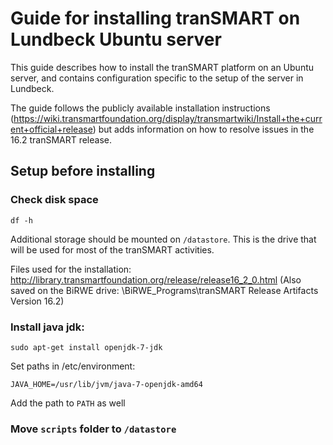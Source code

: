# Guide for installing tranSMART on Lundbeck Ubuntu server

This guide describes how to install the tranSMART platform on an Ubuntu server, and contains configuration specific to the setup of the server in Lundbeck.  

The guide follows the publicly available installation instructions (https://wiki.transmartfoundation.org/display/transmartwiki/Install+the+current+official+release) but adds information on how to resolve issues in the 16.2 tranSMART release. 


## Setup before installing

### Check disk space

`df -h`

Additional storage should be mounted on `/datastore`. This is the drive that will be used for most of the tranSMART activities.

Files used for the installation: http://library.transmartfoundation.org/release/release16_2_0.html 
(Also saved on the BiRWE drive: \BiRWE_Programs\tranSMART Release Artifacts Version 16.2) 

### Install java jdk: 

`sudo apt-get install openjdk-7-jdk`

Set paths in /etc/environment: 

`JAVA_HOME=/usr/lib/jvm/java-7-openjdk-amd64`

Add the path to `PATH` as well 


### Move `scripts` folder to `/datastore`

